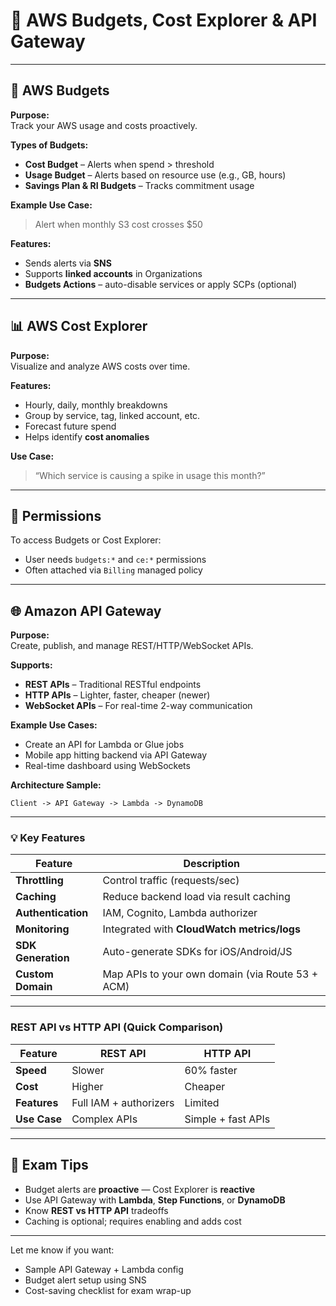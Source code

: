 # 💸 AWS Budgets, Cost Explorer & API Gateway

---

## 🧾 AWS Budgets

**Purpose:**  
Track your AWS usage and costs proactively.

**Types of Budgets:**
- **Cost Budget** – Alerts when spend > threshold
- **Usage Budget** – Alerts based on resource use (e.g., GB, hours)
- **Savings Plan & RI Budgets** – Tracks commitment usage

**Example Use Case:**
> Alert when monthly S3 cost crosses $50

**Features:**
- Sends alerts via **SNS**
- Supports **linked accounts** in Organizations
- **Budgets Actions** – auto-disable services or apply SCPs (optional)

---

## 📊 AWS Cost Explorer

**Purpose:**  
Visualize and analyze AWS costs over time.

**Features:**
- Hourly, daily, monthly breakdowns
- Group by service, tag, linked account, etc.
- Forecast future spend
- Helps identify **cost anomalies**

**Use Case:**
> “Which service is causing a spike in usage this month?”

---

## 🔐 Permissions

To access Budgets or Cost Explorer:
- User needs `budgets:*` and `ce:*` permissions
- Often attached via `Billing` managed policy

---

## 🌐 Amazon API Gateway

**Purpose:**  
Create, publish, and manage REST/HTTP/WebSocket APIs.

**Supports:**
- **REST APIs** – Traditional RESTful endpoints
- **HTTP APIs** – Lighter, faster, cheaper (newer)
- **WebSocket APIs** – For real-time 2-way communication

**Example Use Cases:**
- Create an API for Lambda or Glue jobs
- Mobile app hitting backend via API Gateway
- Real-time dashboard using WebSockets

**Architecture Sample:**
```
Client -> API Gateway -> Lambda -> DynamoDB
```

---

### 💡 Key Features

| Feature                | Description                                       |
|------------------------|---------------------------------------------------|
| **Throttling**         | Control traffic (requests/sec)                    |
| **Caching**            | Reduce backend load via result caching            |
| **Authentication**     | IAM, Cognito, Lambda authorizer                   |
| **Monitoring**         | Integrated with **CloudWatch metrics/logs**       |
| **SDK Generation**     | Auto-generate SDKs for iOS/Android/JS             |
| **Custom Domain**      | Map APIs to your own domain (via Route 53 + ACM)  |

---

### REST API vs HTTP API (Quick Comparison)

| Feature        | REST API              | HTTP API             |
|----------------|------------------------|-----------------------|
| **Speed**      | Slower                 | 60% faster            |
| **Cost**       | Higher                 | Cheaper               |
| **Features**   | Full IAM + authorizers | Limited               |
| **Use Case**   | Complex APIs           | Simple + fast APIs    |

---

## 📌 Exam Tips

- Budget alerts are **proactive** — Cost Explorer is **reactive**
- Use API Gateway with **Lambda**, **Step Functions**, or **DynamoDB**
- Know **REST vs HTTP API** tradeoffs
- Caching is optional; requires enabling and adds cost

---

Let me know if you want:
- Sample API Gateway + Lambda config
- Budget alert setup using SNS
- Cost-saving checklist for exam wrap-up

